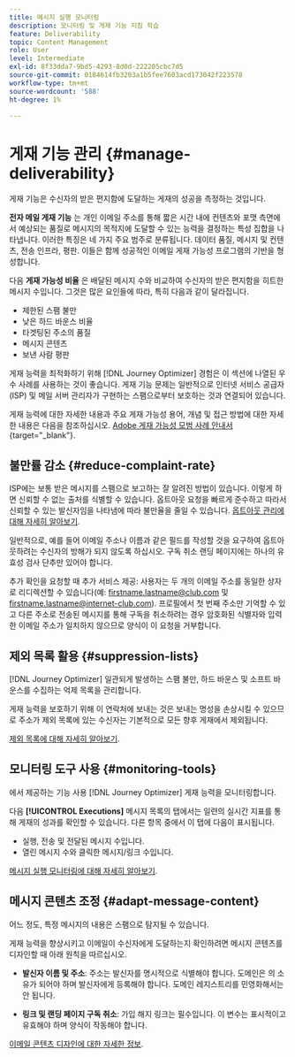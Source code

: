 ```yaml
---
title: 메시지 실행 모니터링
description: 모니터링 및 게재 기능 지침 학습
feature: Deliverability
topic: Content Management
role: User
level: Intermediate
exl-id: 8f33dda7-9bd5-4293-8d0d-222205cbc7d5
source-git-commit: 0184614fb3203a1b5fee7603acd173042f223578
workflow-type: tm+mt
source-wordcount: '588'
ht-degree: 1%

---
```


# 게재 기능 관리 {#manage-deliverability}

게재 기능은 수신자의 받은 편지함에 도달하는 게재의 성공을 측정하는 것입니다.

**전자 메일 게재 기능** 는 개인 이메일 주소를 통해 짧은 시간 내에 컨텐츠와 포맷 측면에서 예상되는 품질로 메시지의 목적지에 도달할 수 있는 능력을 결정하는 특성 집합을 나타냅니다. 이러한 특징은 네 가지 주요 범주로 분류됩니다. 데이터 품질, 메시지 및 컨텐츠, 전송 인프라, 평판. 이들은 함께 성공적인 이메일 게재 가능성 프로그램의 기반을 형성합니다.

다음 **게재 가능성 비율** 은 배달된 메시지 수와 비교하여 수신자의 받은 편지함을 히트한 메시지 수입니다. 그것은 많은 요인들에 따라, 특히 다음과 같이 달라집니다.

* 제한된 스팸 불만
* 낮은 하드 바운스 비율
* 타겟팅된 주소의 품질
* 메시지 콘텐츠
* 보낸 사람 평판

게재 능력을 최적화하기 위해 [!DNL Journey Optimizer] 경험은 이 섹션에 나열된 우수 사례를 사용하는 것이 좋습니다. 게재 기능 문제는 일반적으로 인터넷 서비스 공급자(ISP) 및 메일 서버 관리자가 구현하는 스팸으로부터 보호하는 것과 연결되어 있습니다.

게재 능력에 대한 자세한 내용과 주요 게재 가능성 용어, 개념 및 접근 방법에 대한 자세한 내용은 다음을 참조하십시오. [Adobe 게재 가능성 모범 사례 안내서](https://experienceleague.adobe.com/docs/deliverability-learn/deliverability-best-practice-guide/introduction.html?lang=ko-KR){target=&quot;_blank&quot;}.

## 불만률 감소 {#reduce-complaint-rate}

ISP에는 보통 받은 메시지를 스팸으로 보고하는 잘 알려진 방법이 있습니다. 이렇게 하면 신뢰할 수 없는 출처를 식별할 수 있습니다. 옵트아웃 요청을 빠르게 준수하고 따라서 신뢰할 수 있는 발신자임을 나타냄에 따라 불만율을 줄일 수 있습니다. [옵트아웃 관리에 대해 자세히 알아보기](consent.md#opt-out-management).

일반적으로, 예를 들어 이메일 주소나 이름과 같은 필드를 작성할 것을 요구하여 옵트아웃하려는 수신자의 방해가 되지 않도록 하십시오. 구독 취소 랜딩 페이지에는 하나의 유효성 검사 단추만 있어야 합니다.

추가 확인을 요청할 때 추가 서비스 제공: 사용자는 두 개의 이메일 주소를 동일한 상자로 리디렉션할 수 있습니다(예: firstname.lastname@club.com 및 firstname.lastname@internet-club.com). 프로필에서 첫 번째 주소만 기억할 수 있고 다른 주소로 전송된 메시지를 통해 구독을 취소하려는 경우 암호화된 식별자와 입력한 이메일 주소가 일치하지 않으므로 양식이 이 요청을 거부합니다.

## 제외 목록 활용 {#suppression-lists}

[!DNL Journey Optimizer] 일관되게 발생하는 스팸 불만, 하드 바운스 및 소프트 바운스를 수집하는 억제 목록을 관리합니다.

게재 능력을 보호하기 위해 이 연락처에 보내는 것은 보내는 명성을 손상시킬 수 있으므로 주소가 제외 목록에 있는 수신자는 기본적으로 모든 향후 게재에서 제외됩니다.

[제외 목록에 대해 자세히 알아보기](suppression-list.md).

## 모니터링 도구 사용 {#monitoring-tools}

에서 제공하는 기능 사용 [!DNL Journey Optimizer] 게재 능력을 모니터링합니다.

다음 **[!UICONTROL Executions]** 메시지 목록의 탭에서는 일련의 실시간 지표를 통해 게재의 성과를 확인할 수 있습니다. 다른 항목 중에서 이 탭에 다음이 표시됩니다.
* 실행, 전송 및 전달된 메시지 수입니다.
* 열린 메시지 수와 클릭한 메시지/링크 수입니다.

[메시지 실행 모니터링에 대해 자세히 알아보기](message-monitoring.md).

## 메시지 콘텐츠 조정 {#adapt-message-content}

어느 정도, 특정 메시지의 내용은 스팸으로 탐지될 수 있습니다.

<!--The use of certain words or of exclamation points in the subject line and within the messages can be read as signs of spam.

Spammers are also known to replace text with images to stop offending text from being analyzed automatically by anti-spam filters. In response to this, a message (in HTML format) with a high proportion of images, or images as attachments, may end up being blocked.-->

게재 능력을 향상시키고 이메일이 수신자에게 도달하는지 확인하려면 메시지 콘텐츠를 디자인할 때 아래 원칙을 따르십시오.

* **발신자 이름 및 주소**: 주소는 발신자를 명시적으로 식별해야 합니다. 도메인은 의 소유가 되어야 하며 발신자에게 등록해야 합니다. 도메인 레지스트리를 민영화해서는 안 됩니다.

<!--* **Subject**: Avoid excessive capitalization and punctuation, and words that are frequently used by spammers ("Win", "Free", etc.).
* **Personalize your email**: Personalizing the email increases the chances of your message being opened.
* **Images and text**: Respect a decent text/image ratio (for example 60% text and 40% images).-->
* **링크 및 랜딩 페이지 구독 취소**: 가입 해지 링크는 필수입니다. 이 변수는 표시적이고 유효해야 하며 양식이 작동해야 합니다.

<!--**Use tools** offered by Journey Optimizer to optimize the content of your email (delivery analysis, anti-spam analysis).-->

[이메일 콘텐츠 디자인에 대한 자세한 정보](design-emails.md).

<!--
## Establish your reputation as a sender

If you recently moved to another email service provider, IP address, or email domain or subdomain, you need to establish your reputation as a sender. Otherwise, your deliveries might be blocked or moved to the spam folder of the recipients' mailbox.

To warm up your IP, you can gradually ramp up the number of your deliveries. See this [use case](building-journeys/ramp-up-deliveries-uc.md).
-->